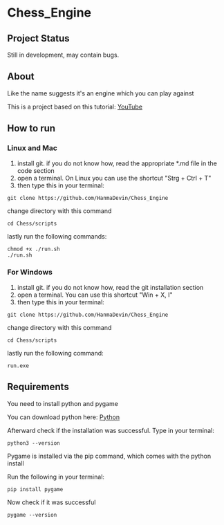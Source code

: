 # Chess_Engine
## Project Status

Still in development, may contain bugs. 

## About

Like the name suggests it's an engine which you can play against

This is a project based on this tutorial:
[YouTube](https://www.youtube.com/watch?v=EnYui0e73Rs)

## How to run
### Linux and Mac

1. install git. if you do not know how, read the appropriate *.md file in the code section
2. open a terminal. On Linux you can use the shortcut "Strg + Ctrl + T" 
3. then type this in your terminal:
```shell
git clone https://github.com/HanmaDevin/Chess_Engine
```
change directory with this command
```shell
cd Chess/scripts
```
lastly run the following commands:
```shell
chmod +x ./run.sh
./run.sh
```
### For Windows

1. install git. if you do not know how, read the git installation section
2. open a terminal. You can use this shortcut "Win + X, I"
3. then type this in your terminal:
```shell
git clone https://github.com/HanmaDevin/Chess_Engine
```
change directory with this command
```shell
cd Chess/scripts
```
lastly run the following command:
```shell
run.exe
```

## Requirements

You need to install python and pygame

You can download python here:
[Python](https://www.python.org/downloads/)

Afterward check if the installation was successful. Type in your terminal:
```shell
python3 --version
```

Pygame is installed via the pip command, which comes 
with the python install

Run the following in your terminal:

```shell
pip install pygame
```
Now check if it was successful
```shell
pygame --version
```


